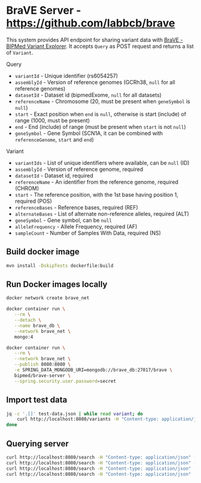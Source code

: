 # BraVE Server - https://github.com/labbcb/brave

This system provides API endpoint for sharing variant data with [BraVE - BIPMed Variant Explorer](https://bipmed.org/brave).
It accepts `Query` as POST request and returns a list of `Variant`.

Query

- `variantId` - Unique identifier (rs6054257)
- `assemblyId` - Version of reference genomes (GCRh38, `null` for all reference genomes)
- `datasetId` - Dataset id (bipmedExome, `null` for all datasets)
- `referenceName` - Chromosome (20, must be present when `geneSymbol` is `null`)
- `start` - Exact position when `end` is `null`, otherwise is start (include) of range (1000, must be present)
- `end` - End (include) of range (must be present when `start` is not `null`)
- `geneSymbol` - Gene Symbol (SCN1A, it can be combined with `referenceGenome`, `start` and `end`)

Variant

- `variantIds` - List of unique identifiers where available, can be `null` (ID)
- `assemblyId` - Version of reference genome, required
- `datasetId` - Dataset id, required
- `referenceName` - An identifier from the reference genome, required (CHROM)
- `start` - The reference position, with the 1st base having position 1, required (POS)
- `referenceBases` - Reference bases, required (REF)
- `alternateBases` - List of alternate non-reference alleles, required (ALT)
- `geneSymbol` - Gene symbol, can be `null`
- `alleleFrequency` - Allele Frequency, required (AF)
- `sampleCount` - Number of Samples With Data, required (NS)

## Build docker image
   
```bash
mvn install -DskipTests dockerfile:build
```

## Run Docker images locally

```bash
docker network create brave_net

docker container run \
   --rm \
   --detach \
   --name brave_db \
   --network brave_net \
   mongo:4

docker container run \
   --rm \
   --network brave_net \
   --publish 8080:8080 \
   -e SPRING_DATA_MONGODB_URI=mongodb://brave_db:27017/brave \
   bipmed/brave-server \
   --spring.security.user.password=secret
```

## Import test data

```bash
jq -c '.[]' test-data.json | while read variant; do
    curl http://localhost:8080/variants -H "Content-type: application/json" -d "${variant}" -u user:secret 
done
```

## Querying server

```bash
curl http://localhost:8080/search -H "Content-type: application/json" -d '{"snpId":"rs6040355"}'
curl http://localhost:8080/search -H "Content-type: application/json" -d '{"referenceName":"20", "start":1230237}'
curl http://localhost:8080/search -H "Content-type: application/json" -d '{"referenceName":"20", "start":1230237, "end":1234567}'
curl http://localhost:8080/search -H "Content-type: application/json" -d '{"geneSymbol":"DEFB125"}'
```
